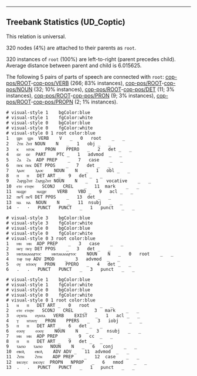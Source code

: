

--------------------------------------------------------------------------------

## Treebank Statistics (UD_Coptic)

This relation is universal.

320 nodes (4%) are attached to their parents as `root`.

320 instances of `root` (100%) are left-to-right (parent precedes child).
Average distance between parent and child is 6.015625.

The following 5 pairs of parts of speech are connected with `root`: [cop-pos/ROOT]()-[cop-pos/VERB]() (266; 83% instances), [cop-pos/ROOT]()-[cop-pos/NOUN]() (32; 10% instances), [cop-pos/ROOT]()-[cop-pos/DET]() (11; 3% instances), [cop-pos/ROOT]()-[cop-pos/PRON]() (9; 3% instances), [cop-pos/ROOT]()-[cop-pos/PROPN]() (2; 1% instances).


~~~ conllu
# visual-style 1	bgColor:blue
# visual-style 1	fgColor:white
# visual-style 0	bgColor:blue
# visual-style 0	fgColor:white
# visual-style 0 1 root	color:blue
1	ϣⲛ	ϣⲛ	VERB	V	_	0	root	_	_
2	ϩⲧⲏ	ϩⲏⲧ	NOUN	N	_	1	obj	_	_
3	ⲕ	ⲛⲧⲟⲕ	PRON	PPERO	_	2	det	_	_
4	ϭⲉ	ϭⲉ	PART	PTC	_	1	advmod	_	_
5	ϩⲁ	ϩⲁ	ADP	PREP	_	7	case	_	_
6	ⲡⲉⲕ	ⲡⲉⲕ	DET	PPOS	_	7	det	_	_
7	ⲗⲁⲟⲥ	ⲗⲁⲟⲥ	NOUN	N	_	1	obl	_	_
8	ⲡ	ⲡ	DET	ART	_	9	det	_	_
9	ϩⲁⲣϣϩⲏⲧ	ϩⲁⲣϣϩⲏⲧ	NOUN	N	_	1	vocative	_	_
10	ⲉⲧⲉ	ⲉⲧⲉⲣⲉ	SCONJ	CREL	_	11	mark	_	_
11	ⲛⲁϣⲉ	ⲛⲁϣⲉ	VERB	VBD	_	9	acl	_	_
12	ⲡⲉϥ	ⲡⲉϥ	DET	PPOS	_	13	det	_	_
13	ⲛⲁ	ⲛⲁ	NOUN	N	_	11	nsubj	_	_
14	·	·	PUNCT	PUNCT	_	1	punct	_	_

~~~


~~~ conllu
# visual-style 3	bgColor:blue
# visual-style 3	fgColor:white
# visual-style 0	bgColor:blue
# visual-style 0	fgColor:white
# visual-style 0 3 root	color:blue
1	ⲙⲛ	ⲙⲛ	ADP	PREP	_	3	case	_	_
2	ⲛⲉⲩ	ⲡⲉⲩ	DET	PPOS	_	3	det	_	_
3	ⲙⲛⲧⲁⲕⲁⲑⲁⲣⲧⲟⲥ	ⲙⲛⲧⲁⲕⲁⲑⲁⲣⲧⲟⲥ	NOUN	N	_	0	root	_	_
4	ⲧⲏⲣ	ⲧⲏⲣ	ADV	IMOD	_	3	advmod	_	_
5	ⲟⲩ	ⲛⲧⲟⲟⲩ	PRON	PPERO	_	4	det	_	_
6	.	.	PUNCT	PUNCT	_	3	punct	_	_

~~~


~~~ conllu
# visual-style 1	bgColor:blue
# visual-style 1	fgColor:white
# visual-style 0	bgColor:blue
# visual-style 0	fgColor:white
# visual-style 0 1 root	color:blue
1	ⲛ	ⲡ	DET	ART	_	0	root	_	_
2	ⲉⲧⲉ	ⲉⲧⲉⲣⲉ	SCONJ	CREL	_	3	mark	_	_
3	ⲟⲩⲛⲧⲁ	ⲟⲩⲛⲧⲁ	VERB	EXIST	_	1	acl	_	_
4	ⲩ	ⲛⲧⲟⲟⲩ	PRON	PPERS	_	3	iobj	_	_
5	ⲡ	ⲡ	DET	ART	_	6	det	_	_
6	ⲉⲟⲟⲩ	ⲉⲟⲟⲩ	NOUN	N	_	3	nsubj	_	_
7	ⲙⲛ	ⲙⲛ	ADP	PREP	_	9	cc	_	_
8	ⲡ	ⲡ	DET	ART	_	9	det	_	_
9	ⲧⲁⲉⲓⲟ	ⲧⲁⲉⲓⲟ	NOUN	N	_	6	conj	_	_
10	ⲉⲃⲟⲗ	ⲉⲃⲟⲗ	ADV	ADV	_	11	advmod	_	_
11	ϩⲓⲧⲛ	ϩⲓⲧⲛ	ADP	PREP	_	12	case	_	_
12	ⲓⲏⲥⲟⲩⲥ	ⲓⲏⲥⲟⲩⲥ	PROPN	NPROP	_	6	nmod	_	_
13	.	.	PUNCT	PUNCT	_	1	punct	_	_

~~~


